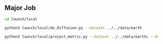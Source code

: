 



## Major Job
```bash
cd launch/local

python3 launch/local/do_diffusion.py --dataset ../../data/earth

python3 launch/local/project_metric.py --dataset ../../data/earthc --do_fuse
```
